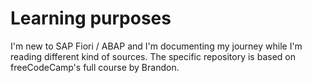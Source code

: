 # Learning purposes

I'm new to SAP Fiori / ABAP and I'm documenting my journey while I'm reading different kind of sources. The specific repository is based on freeCodeCamp's full course by Brandon.